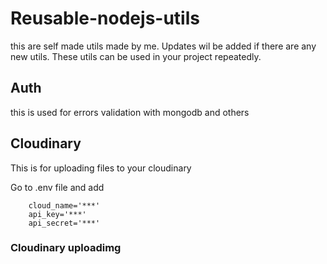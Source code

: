 # Reusable-nodejs-utils
this are self made utils made by me. Updates wil be added if there are any new utils. These utils can be used in your project repeatedly.

## Auth
this is used for errors validation with mongodb and others

## Cloudinary
This is for uploading files to your cloudinary

Go to .env file and add

        cloud_name='***'
        api_key='***'
        api_secret='***'

### Cloudinary uploadimg